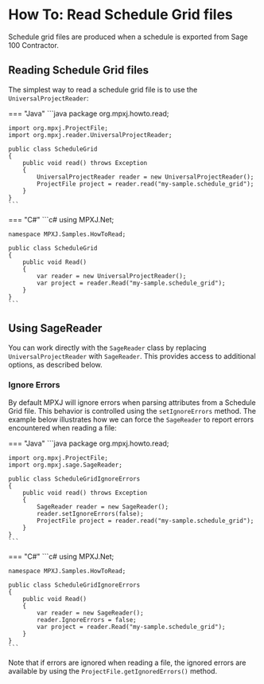 # How To: Read Schedule Grid files
Schedule grid files are produced when a schedule is exported from Sage 100
Contractor.

## Reading Schedule Grid files
The simplest way to read a schedule grid file is to use the
`UniversalProjectReader`:

=== "Java"
	```java
	package org.mpxj.howto.read;
	
	import org.mpxj.ProjectFile;
	import org.mpxj.reader.UniversalProjectReader;
	
	public class ScheduleGrid
	{
		public void read() throws Exception
		{
			UniversalProjectReader reader = new UniversalProjectReader();
			ProjectFile project = reader.read("my-sample.schedule_grid");
		}
	}
	```

=== "C#"
	```c#
	using MPXJ.Net;
	
	namespace MPXJ.Samples.HowToRead;

	public class ScheduleGrid
	{
		public void Read()
		{
			var reader = new UniversalProjectReader();
			var project = reader.Read("my-sample.schedule_grid");
		}
	}
	```

## Using SageReader
You can work directly with the `SageReader` class by replacing
`UniversalProjectReader` with `SageReader`. This provides access to additional
options, as described below.

### Ignore Errors
By default MPXJ will ignore errors when parsing attributes from a Schedule Grid file.
This behavior is controlled using the `setIgnoreErrors` method. The example
below illustrates how we can force the `SageReader` to report
errors encountered when reading a file:

=== "Java"
	```java
	package org.mpxj.howto.read;
	
	import org.mpxj.ProjectFile;
	import org.mpxj.sage.SageReader;
	
	public class ScheduleGridIgnoreErrors
	{
		public void read() throws Exception
		{
			SageReader reader = new SageReader();
			reader.setIgnoreErrors(false);
			ProjectFile project = reader.read("my-sample.schedule_grid");
		}
	}
	```

=== "C#"
	```c#
	using MPXJ.Net;
	
	namespace MPXJ.Samples.HowToRead;
	
	public class ScheduleGridIgnoreErrors
	{
	 	public void Read()
	 	{
		  	var reader = new SageReader();
		  	reader.IgnoreErrors = false;
		  	var project = reader.Read("my-sample.schedule_grid");
	 	}
	}
	```

Note that if errors are ignored when reading a file, the ignored errors
are available by using the `ProjectFile.getIgnoredErrors()` method.
